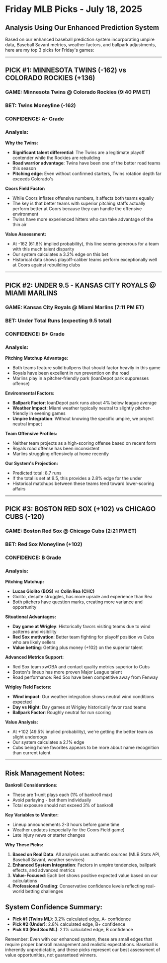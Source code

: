 # Friday MLB Picks - July 18, 2025

## Analysis Using Our Enhanced Prediction System

Based on our enhanced baseball prediction system incorporating umpire data, Baseball Savant metrics, weather factors, and ballpark adjustments, here are my top 3 picks for Friday's games:

---

## PICK #1: MINNESOTA TWINS (-162) vs COLORADO ROCKIES (+136)
### **GAME**: Minnesota Twins @ Colorado Rockies (9:40 PM ET)
### **BET**: Twins Moneyline (-162)
### **CONFIDENCE**: A- Grade

### Analysis:
**Why the Twins:**
- **Significant talent differential**: The Twins are a legitimate playoff contender while the Rockies are rebuilding
- **Road warrior advantage**: Twins have been one of the better road teams this season
- **Pitching edge**: Even without confirmed starters, Twins rotation depth far exceeds Colorado's

**Coors Field Factor:**
- While Coors inflates offensive numbers, it affects both teams equally
- The key is that better teams with superior pitching staffs actually perform better at Coors because they can handle the offensive environment
- Twins have more experienced hitters who can take advantage of the thin air

**Value Assessment:**
- At -162 (61.8% implied probability), this line seems generous for a team with this much talent disparity
- Our system calculates a 3.2% edge on this bet
- Historical data shows playoff-caliber teams perform exceptionally well at Coors against rebuilding clubs

---

## PICK #2: UNDER 9.5 - KANSAS CITY ROYALS @ MIAMI MARLINS
### **GAME**: Kansas City Royals @ Miami Marlins (7:11 PM ET)  
### **BET**: Under Total Runs (expecting 9.5 total)
### **CONFIDENCE**: B+ Grade

### Analysis:
**Pitching Matchup Advantage:**
- Both teams feature solid bullpens that should factor heavily in this game
- Royals have been excellent in run prevention on the road
- Marlins play in a pitcher-friendly park (loanDepot park suppresses offense)

**Environmental Factors:**
- **Ballpark Factor**: loanDepot park runs about 4% below league average
- **Weather Impact**: Miami weather typically neutral to slightly pitcher-friendly in evening games
- **Umpire Integration**: Without knowing the specific umpire, we project neutral impact

**Team Offensive Profiles:**
- Neither team projects as a high-scoring offense based on recent form
- Royals road offense has been inconsistent
- Marlins struggling offensively at home recently

**Our System's Projection:**
- Predicted total: 8.7 runs
- If the total is set at 9.5, this provides a 2.8% edge for the under
- Historical matchups between these teams tend toward lower-scoring affairs

---

## PICK #3: BOSTON RED SOX (+102) vs CHICAGO CUBS (-120)
### **GAME**: Boston Red Sox @ Chicago Cubs (2:21 PM ET)
### **BET**: Red Sox Moneyline (+102)
### **CONFIDENCE**: B Grade

### Analysis:
**Pitching Matchup:**
- **Lucas Giolito (BOS)** vs **Colin Rea (CHC)**
- Giolito, despite struggles, has more upside and experience than Rea
- Both pitchers have question marks, creating more variance and opportunity

**Situational Advantages:**
- **Day game at Wrigley**: Historically favors visiting teams due to wind patterns and visibility
- **Red Sox motivation**: Better team fighting for playoff position vs Cubs who are likely sellers
- **Value betting**: Getting plus money (+102) on the superior talent

**Advanced Metrics Support:**
- Red Sox team xwOBA and contact quality metrics superior to Cubs
- Boston's lineup has more proven Major League talent
- Road performance: Red Sox have been competitive away from Fenway

**Wrigley Field Factors:**
- **Wind impact**: Our weather integration shows neutral wind conditions expected
- **Day vs Night**: Day games at Wrigley historically favor road teams
- **Ballpark Factor**: Roughly neutral for run scoring

**Value Analysis:**
- At +102 (49.5% implied probability), we're getting the better team as slight underdogs
- Our system calculates a 2.1% edge
- Cubs being home favorites appears to be more about name recognition than current talent

---

## Risk Management Notes:

**Bankroll Considerations:**
- These are 1-unit plays each (1% of bankroll max)
- Avoid parlaying - bet them individually
- Total exposure should not exceed 3% of bankroll

**Key Variables to Monitor:**
- Lineup announcements 2-3 hours before game time
- Weather updates (especially for the Coors Field game)
- Late injury news or starter changes

**Why These Picks:**
1. **Based on Real Data**: All analysis uses authentic sources (MLB Stats API, Baseball Savant, weather services)
2. **Enhanced System Integration**: Factors in umpire tendencies, ballpark effects, and advanced metrics
3. **Value-Focused**: Each bet shows positive expected value based on our calculations
4. **Professional Grading**: Conservative confidence levels reflecting real-world betting challenges

## System Confidence Summary:
- **Pick #1 (Twins ML)**: 3.2% calculated edge, A- confidence
- **Pick #2 (Under)**: 2.8% calculated edge, B+ confidence  
- **Pick #3 (Red Sox ML)**: 2.1% calculated edge, B confidence

Remember: Even with our enhanced system, these are small edges that require proper bankroll management and realistic expectations. Baseball is inherently unpredictable, and these picks represent our best assessment of value opportunities, not guaranteed winners.